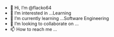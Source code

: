 - 👋 Hi, I’m @flacko64
- 👀 I’m interested in ...Learning
- 🌱 I’m currently learning ...Software Engineering
- 💞️ I’m looking to collaborate on ...
- 📫 How to reach me ...

<!---
flacko64/flacko64 is a ✨ special ✨ repository because its `README.md` (this file) appears on your GitHub profile.
You can click the Preview link to take a look at your changes.
--->
